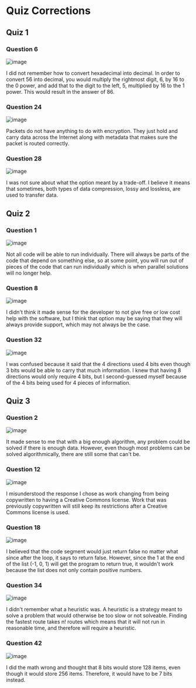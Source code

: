 # Quiz Corrections

## Quiz 1

### Question 6

![image](https://user-images.githubusercontent.com/89219498/164307536-66216101-75f4-4228-9a76-7e5caec88695.png)

I did not remember how to convert hexadecimal into decimal. In order to convert 56 into decimal, you would multiply the rightmost digit, 6, by 16 to the 0 power, and add
that to the digit to the left, 5, multiplied by 16 to the 1 power. This would result in the answer of 86.

### Question 24

![image](https://user-images.githubusercontent.com/89219498/164307872-ae30323f-c5cc-429f-a7c1-e65796c3912c.png)

Packets do not have anything to do with encryption. They just hold and carry data across the Internet along with metadata that makes sure the packet is routed correctly.

### Question 28

![image](https://user-images.githubusercontent.com/89219498/164308354-dd9392d4-97ba-43a0-b474-2b8f7545d995.png)

I was not sure about what the option meant by a trade-off. I believe it means that sometimes, both types of data compression, lossy and lossless, are used to transfer 
data.

## Quiz 2

### Question 1

![image](https://user-images.githubusercontent.com/89219498/165031243-c41e3284-e394-495c-910a-f6f57091c5f5.png)

Not all code will be able to run individually. There will always be parts of the code that depend on something else, so at some point, you will run out of pieces of the code that can run individually which is when parallel solutions will no longer help.

### Question 8

![image](https://user-images.githubusercontent.com/89219498/165031567-ec628ab7-f3dd-43e7-8049-b6798f663381.png)

I didn't think it made sense for the developer to not give free or low cost help with the software, but I think that option may be saying that they will always provide
support, which may not always be the case.

### Question 32

![image](https://user-images.githubusercontent.com/89219498/165031998-2bcac7f1-ec31-4cfc-aa38-d59339aea203.png)

I was confused because it said that the 4 directions used 4 bits even though 3 bits would be able to carry that much information. I knew that having 8 directions would only require 4 bits, but I second-guessed myself because of the 4 bits being used for 4 pieces of information.

## Quiz 3

### Question 2

![image](https://user-images.githubusercontent.com/89219498/166408640-1d2aa3eb-d4a6-45a8-9444-eaf00228187f.png)

It made sense to me that with a big enough algorithm, any problem could be solved if there is enough data. However, even though most problems can be solved algorithmically, there are still some that can't be.

### Question 12

![image](https://user-images.githubusercontent.com/89219498/166408863-e6c4db92-ef5d-433d-8337-21401a53653e.png)

I misunderstood the response I chose as work changing from being copywritten to having a Creative Commons license. Work that was previously copywritten will still keep its restrictions after a Creative Commons license is used.

### Question 18

![image](https://user-images.githubusercontent.com/89219498/166409127-da61b085-9006-4ce1-84ee-2e05c0d0b8dc.png)

I believed that the code segment would just return false no matter what since after the loop, it says to return false. However, since the 1 at the end of the list (-1, 0, 1) will get the program to return true, it wouldn't work because the list does not only contain positive numbers.

### Question 34

![image](https://user-images.githubusercontent.com/89219498/166409435-dc8d0df4-93fc-4928-a6b1-56412a9051a7.png)

I didn't remember what a heuristic was. A heuristic is a strategy meant to solve a problem that would otherwise be too slow or not solveable. Finding the fastest route takes n! routes which means that it will not run in reasonable time, and therefore will require a heuristic.

### Question 42

![image](https://user-images.githubusercontent.com/89219498/166409678-8c0b83f4-5521-49e7-9f8f-442a2d7fce2d.png)

I did the math wrong and thought that 8 bits would store 128 items, even though it would store 256 items. Therefore, it would have to be 7 bits instead.
